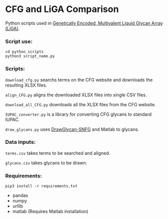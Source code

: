 # CFG and LiGA Comparison

Python scripts used in [Genetically Encoded, Multivalent Liquid Glycan Array (LiGA)](https://www.biorxiv.org/content/10.1101/2020.03.24.997536v1).

### Script use:

```shell
cd python_scripts
python3 script_name.py
```

### Scripts:

``download_cfg.py`` searchs terms on the CFG website and downloads the resulting XLSX files.

``align_CFG.py`` aligns the downloaded XLSX files into single CSV files.

``download_all_CFG.py`` downloads all the XLSX files from the CFG website.

``IUPAC_converter.py`` is a library for converting CFG glycans to standard IUPAC.

``draw_glycans.py`` uses [DrawGlycan-SNFG](http://www.virtualglycome.org/DrawGlycan/) and Matlab to glycans.

### Data inputs:

``terms.csv`` takes terms to be searched and aligned.

``glycans.csv`` takes glycans to be drawn.

### Requirements:

```shell
pip3 install -r requirements.txt
```

* pandas
* numpy
* urllib
* matlab (Requires Matlab installation)
